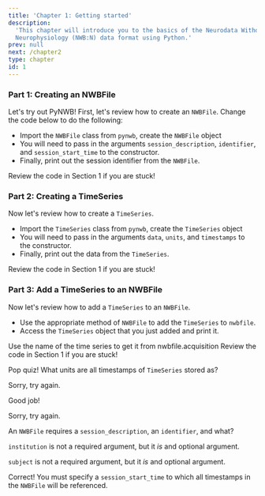 ```yaml
---
title: 'Chapter 1: Getting started'
description:
  'This chapter will introduce you to the basics of the Neurodata Without Borders:
  Neurophysiology (NWB:N) data format using Python.'
prev: null
next: /chapter2
type: chapter
id: 1
---
```


<exercise id="1" title="Introduction" type="slides">

<slides source="chapter1_01_introduction">
</slides>

</exercise>

<exercise id="2" title="Try It Out Yourself">

### Part 1: Creating an NWBFile

Let's try out PyNWB! First, let's review how to create an `NWBFile`. Change the
code below to do the following:

- Import the `NWBFile` class from `pynwb`, create the `NWBFile` object
- You will need to pass in the arguments `session_description`, `identifier`,
and `session_start_time` to the constructor.
- Finally, print out the session identifier from the `NWBFile`.

<codeblock id="01_02_01">

Review the code in Section 1 if you are stuck!

</codeblock>

### Part 2: Creating a TimeSeries

Now let's review how to create a `TimeSeries`.

- Import the `TimeSeries` class from `pynwb`, create the `TimeSeries` object
- You will need to pass in the arguments `data`, `units`,
and `timestamps` to the constructor.
- Finally, print out the data from the `TimeSeries`.

<codeblock id="01_02_02">

Review the code in Section 1 if you are stuck!

</codeblock>

### Part 3: Add a TimeSeries to an NWBFile

Now let's review how to add a `TimeSeries` to an `NWBFile`.

- Use the appropriate method of `NWBFile` to add the `TimeSeries` to `nwbfile`.
- Access the `TimeSeries` object that you just added and print it.

<codeblock id="01_02_03">

Use the name of the time series to get it from nwbfile.acquisition
Review the code in Section 1 if you are stuck!

</codeblock>

</exercise>

<exercise id="3" title="Review Questions">

Pop quiz! What units are all timestamps of `TimeSeries` stored as?

<choice>
<opt text="Milliseconds">

Sorry, try again.

</opt>

<opt text="Seconds" correct="true">

Good job!

</opt>

<opt text="Days">

Sorry, try again.

</opt>
</choice>

An `NWBFile` requires a `session_description`, an `identifier`, and what?

<choice>
<opt text="institution">

`institution` is not a required argument, but it _is_ and optional argument.

</opt>

<opt text="subject">

`subject` is not a required argument, but it _is_ and optional argument.

</opt>

<opt text="session_start_time" correct="true">

Correct! You must specify a `session_start_time` to which all timestamps in the
`NWBFile` will be referenced.

</opt>
</choice>


</exercise>
